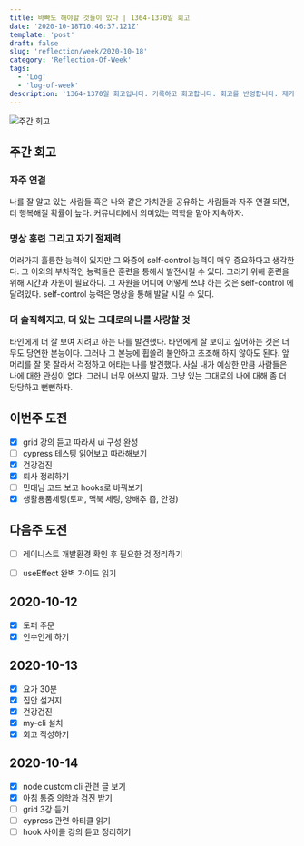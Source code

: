 ```yaml
---
title: 바빠도 해야할 것들이 있다 | 1364-1370일 회고
date: '2020-10-18T10:46:37.121Z'
template: 'post'
draft: false
slug: 'reflection/week/2020-10-18'
category: 'Reflection-Of-Week'
tags:
  - 'Log'
  - 'log-of-week'
description: '1364-1370일 회고입니다. 기록하고 회고합니다. 회고를 반영합니다. 제가 자라는 방식입니다.'
---
```

![주간 회고](https://imgur.com/PwMHNaY.png)



## 주간 회고 

### 자주 연결

나를 잘 알고 있는 사람들 혹은 나와 같은 가치관을 공유하는 사람들과 자주 연결 되면, 더 행복해질 확률이 높다. 커뮤니티에서 의미있는 역학을 맡아 지속하자. 

### 명상 훈련 그리고 자기 절제력

여러가지 훌륭한 능력이 있지만 그 와중에 self-control 능력이 매우 중요하다고 생각한다. 그 이외의 부차적인 능력들은 훈련을 통해서 발전시킬 수 있다. 그러기 위해 훈련을 위해 시간과 자원이 필요하다. 그 자원을 어디에 어떻게 쓰냐 하는 것은 self-control 에 달려있다. self-control 능력은 명상을 통해 발달 시킬 수 있다. 

### 더 솔직해지고, 더 있는 그대로의 나를 사랑할 것

타인에게 더 잘 보여 지려고 하는 나를 발견했다. 타인에게 잘 보이고 싶어하는 것은 너무도 당연한 본능이다. 그러나 그 본능에 휩쓸려 불안하고 초조해 하지 않아도 된다. 앞머리를 잘 못 잘라서 걱정하고 애타는 나를 발견했다. 사실 내가 예상한 만큼 사람들은 나에 대한 관심이 없다. 그러니 너무 애쓰지 말자. 그냥 있는 그대로의 나에 대해 좀 더 당당하고 뻔뻔하자. 


## 이번주 도전
- [x] grid 강의 듣고 따라서 ui 구성 완성 
- [ ] cypress 테스팅 읽어보고 따라해보기
- [x] 건강검진
- [x] 퇴사 정리하기 
- [ ] 민태님 코드 보고 hooks로 바꿔보기
- [x] 생활용품세팅(토퍼, 맥북 세팅, 양배추 즙, 안경)

## 다음주 도전
- [ ] 레이니스트 개발환경 확인 후 필요한 것 정리하기 
- [ ] useEffect 완벽 가이드 읽기 


## 2020-10-12
- [x] 토퍼 주문 
- [x] 인수인계 하기

## 2020-10-13
- [x] 요가 30분 
- [x] 집안 설거지 
- [x] 건강검진 
- [x] my-cli 설치 
- [x] 회고 작성하기
## 2020-10-14
- [x] node custom cli 관련 글 보기
- [x] 아침 통증 의학과 검진 받기 
- [ ] grid 3강 듣기 
- [ ] cypress 관련 아티클 읽기
- [ ] hook 사이클 강의 듣고 정리하기
